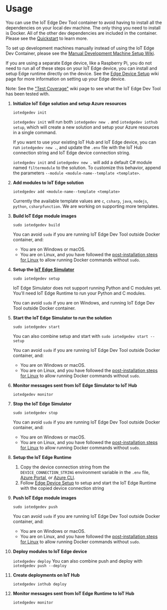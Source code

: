 # Usage

You can use the IoT Edge Dev Tool container to avoid having to install all the dependencies on your local dev machine. The only thing you need to install is Docker. All of the other dev dependencies are included in the container. Please see the [Quickstart](quickstart-with-IoT-Edge-Dev-Container) to learn more.

To set up development machines manually instead of using the IoT Edge Dev Container, please see the [Manual Development Machine Setup Wiki](manual-Dev-Machine-Setup).

If you are using a separate Edge device, like a Raspberry Pi, you do not need to run all of these steps on your IoT Edge device, you can install and setup Edge runtime directly on the device. See the [Edge Device Setup](edge-device-setup) wiki page for more information on setting up your Edge device.

Note: See the ["Test Coverage"](test-coverage) wiki page to see what the IoT Edge Dev Tool has been tested with.

1. **Initialize IoT Edge solution and setup Azure resources**

    `iotedgedev init`

    `iotedgedev init` will run both `iotedgedev new .` and `iotedgedev iothub setup`, which will create a new solution and setup your Azure resources in a single command.

    If you want to use your existing IoT Hub and IoT Edge device, you can run `iotedgedev new .`, and update the `.env` file with the IoT Hub connection string and IoT Edge device connection string.

    `iotedgedev init` and `iotedgedev new .` will add a default C# module named `filtermodule` to the solution. To customize this behavior, append the parameters `--module <module-name--template <template>`.

1. **Add modules to IoT Edge solution**

    `iotedgedev add <module-name--template <template>`

    Currently the available template values are `c`, `csharp`, `java`, `nodejs`, `python`, `csharpfunction`. We are working on supporting more templates.

1. **Build IoT Edge module images**

    `sudo iotedgedev build`

    You can avoid `sudo` if you are running IoT Edge Dev Tool outside Docker container, and:
    * You are on Windows or macOS.
    * You are on Linux, and you have followed the [post-installation steps for Linux](https://docs.docker.com/install/linux/linux-postinstall/#manage-docker-as-a-non-root-user) to allow running Docker commands without `sudo`.

1. **Setup the [IoT Edge Simulator]((https://pypi.org/project/iotedgehubdev/).)**

    `sudo iotedgedev setup`

    IoT Edge Simulator does not support running Python and C modules yet. You'll need IoT Edge Runtime to run your Python and C modules.

    You can avoid `sudo` if you are on Windows, and running IoT Edge Dev Tool outside Docker container.

1. **Start the IoT Edge Simulator to run the solution**

    `sudo iotedgedev start`

    You can also combine setup and start with `sudo iotedgedev start --setup`

    You can avoid `sudo` if you are running IoT Edge Dev Tool outside Docker container, and:
    * You are on Windows or macOS.
    * You are on Linux, and you have followed the [post-installation steps for Linux](https://docs.docker.com/install/linux/linux-postinstall/#manage-docker-as-a-non-root-user) to allow running Docker commands without `sudo`.

1. **Monitor messages sent from IoT Edge Simulator to IoT Hub**

    `iotedgedev monitor`

1. **Stop the IoT Edge Simulator**

    `sudo iotedgedev stop`

    You can avoid `sudo` if you are running IoT Edge Dev Tool outside Docker container, and:
    * You are on Windows or macOS.
    * You are on Linux, and you have followed the [post-installation steps for Linux](https://docs.docker.com/install/linux/linux-postinstall/#manage-docker-as-a-non-root-user) to allow running Docker commands without `sudo`.

1. **Setup the IoT Edge Runtime**

    1. Copy the device connection string from the `DEVICE_CONNECTION_STRING` environment variable in the `.env` file, [Azure Portal](https://docs.microsoft.com/en-us/azure/iot-edge/how-to-register-device-portal#retrieve-the-connection-string), or [Azure CLI](https://docs.microsoft.com/en-us/azure/iot-edge/how-to-register-device-cli#retrieve-the-connection-string).
    1. Follow [Edge Device Setup](edge-device-setup) to setup and start the IoT Edge Runtime with the copied device connection string

1. **Push IoT Edge module images**

    `sudo iotedgedev push`

    You can avoid `sudo` if you are running IoT Edge Dev Tool outside Docker container, and:
    * You are on Windows or macOS.
    * You are on Linux, and you have followed the [post-installation steps for Linux](https://docs.docker.com/install/linux/linux-postinstall/#manage-docker-as-a-non-root-user) to allow running Docker commands without `sudo`.

1. **Deploy modules to IoT Edge device**

    `iotedgedev deploy`
    You can also combine push and deploy with `iotedgedev push --deploy`

1. **Create deployments on IoT Hub**

    `iotedgedev iothub deploy`

1. **Monitor messages sent from IoT Edge Runtime to IoT Hub**

    `iotedgedev monitor`
